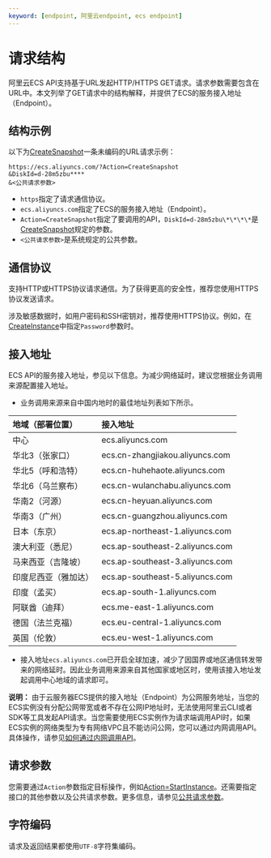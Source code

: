 ```yaml
---
keyword: [endpoint, 阿里云endpoint, ecs endpoint]
---
```


# 请求结构

阿里云ECS API支持基于URL发起HTTP/HTTPS GET请求。请求参数需要包含在URL中。本文列举了GET请求中的结构解释，并提供了ECS的服务接入地址（Endpoint）。

## 结构示例

以下为[CreateSnapshot](/cn.zh-CN/API参考/快照/CreateSnapshot.md)一条未编码的URL请求示例：

```
https://ecs.aliyuncs.com/?Action=CreateSnapshot
&DiskId=d-28m5zbu****
&<公共请求参数>
```

-   `https`指定了请求通信协议。
-   `ecs.aliyuncs.com`指定了ECS的服务接入地址（Endpoint）。
-   `Action=CreateSnapshot`指定了要调用的API，`DiskId=d-28m5zbu\*\*\*\*`是[CreateSnapshot](/cn.zh-CN/API参考/快照/CreateSnapshot.md)规定的参数。
-   `<公共请求参数>`是系统规定的公共参数。

## 通信协议

支持HTTP或HTTPS协议请求通信。为了获得更高的安全性，推荐您使用HTTPS协议发送请求。

涉及敏感数据时，如用户密码和SSH密钥对，推荐使用HTTPS协议。例如，在[CreateInstance](/cn.zh-CN/API参考/实例/CreateInstance.md)中指定`Password`参数时。

## 接入地址

ECS API的服务接入地址，参见以下信息。为减少网络延时，建议您根据业务调用来源配置接入地址。

-   业务调用来源来自中国内地时的最佳地址列表如下所示。

|地域（部署位置）|接入地址|
|:-------|:---|
|中心|ecs.aliyuncs.com|
|华北3（张家口）|ecs.cn-zhangjiakou.aliyuncs.com|
|华北5（呼和浩特）|ecs.cn-huhehaote.aliyuncs.com|
|华北6（乌兰察布）|ecs.cn-wulanchabu.aliyuncs.com|
|华南2（河源）|ecs.cn-heyuan.aliyuncs.com|
|华南3（广州）|ecs.cn-guangzhou.aliyuncs.com|
|日本（东京）|ecs.ap-northeast-1.aliyuncs.com|
|澳大利亚（悉尼）|ecs.ap-southeast-2.aliyuncs.com|
|马来西亚（吉隆坡）|ecs.ap-southeast-3.aliyuncs.com|
|印度尼西亚（雅加达）|ecs.ap-southeast-5.aliyuncs.com|
|印度（孟买）|ecs.ap-south-1.aliyuncs.com|
|阿联酋（迪拜）|ecs.me-east-1.aliyuncs.com|
|德国（法兰克福）|ecs.eu-central-1.aliyuncs.com|
|英国（伦敦）|ecs.eu-west-1.aliyuncs.com|

-   接入地址`ecs.aliyuncs.com`已开启全球加速，减少了因国界或地区通信转发带来的网络延时。因此业务调用来源来自其他国家或地区时，使用该接入地址发起调用中心地域的请求即可。


**说明：** 由于云服务器ECS提供的接入地址（Endpoint）为公网服务地址，当您的ECS实例没有分配公网带宽或者不存在公网IP地址时，无法使用阿里云CLI或者SDK等工具发起API请求。当您需要使用ECS实例作为请求端调用API时，如果ECS实例的网络类型为专有网络VPC且不能访问公网，您可以通过内网调用API。具体操作，请参见[如何通过内网调用API](/cn.zh-CN/API参考/附录/如何通过内网调用API.md)。

## 请求参数

您需要通过`Action`参数指定目标操作，例如[Action=StartInstance](/cn.zh-CN/API参考/实例/StartInstance.md)。还需要指定接口的其他参数以及公共请求参数。更多信息，请参见[公共请求参数](/cn.zh-CN/API参考/HTTP调用方式/公共参数.md)。

## 字符编码

请求及返回结果都使用`UTF-8`字符集编码。

